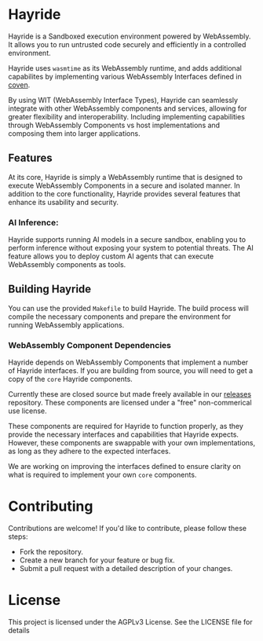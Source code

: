 # Hayride
Hayride is a Sandboxed execution environment powered by WebAssembly. It allows you to run untrusted code securely and efficiently in a controlled environment.

Hayride uses `wasmtime` as its WebAssembly runtime, and adds additional capabilites by implementing various WebAssembly Interfaces defined in [coven](https://github.com/hayride-dev/coven).

By using WIT (WebAssembly Interface Types), Hayride can seamlessly integrate with other WebAssembly components and services, allowing for greater flexibility and interoperability. Including implementing capabilities through WebAssembly Components vs host implementations and composing them into larger applications.

## Features

At its core, Hayride is simply a WebAssembly runtime that is designed to execute WebAssembly Components in a secure and isolated manner.
In addition to the core functionality, Hayride provides several features that enhance its usability and security.

### AI Inference: 
Hayride supports running AI models in a secure sandbox, enabling you to perform inference without exposing your system to potential threats. The AI feature allows you to deploy custom AI agents that can execute WebAssembly components as tools. 

## Building Hayride 

You can use the provided `Makefile` to build Hayride. The build process will compile the necessary components and prepare the environment for running WebAssembly applications.

### WebAssembly Component Dependencies

Hayride depends on WebAssembly Components that implement a number of Hayride interfaces. If you are building from source, you will need to get a copy of the `core` Hayride components.

Currently these are closed source but made freely available in our [releases](https://github.com/hayride-dev/releases) repository. These components are licensed under a "free" non-commerical use license. 

These components are required for Hayride to function properly, as they provide the necessary interfaces and capabilities that Hayride expects. However, these components are swappable with your own implementations, as long as they adhere to the expected interfaces.

We are working on improving the interfaces defined to ensure clarity on what is required to implement your own `core` components.

# Contributing
Contributions are welcome! If you'd like to contribute, please follow these steps:

- Fork the repository.
- Create a new branch for your feature or bug fix.
- Submit a pull request with a detailed description of your changes.

# License
This project is licensed under the AGPLv3 License. See the LICENSE file for details
